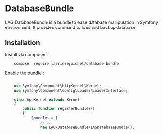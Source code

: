 # DatabaseBundle

LAG DatabaseBundle is a bundle to ease database manipulation in Symfony environment.
 It provides command to load and backup database.
 
## Installation

Install via composer :

```
    composer require larriereguichet/database-bundle
```

Enable the bundle :

```php

    use Symfony\Component\HttpKernel\Kernel;
    use Symfony\Component\Config\Loader\LoaderInterface;
    
    class AppKernel extends Kernel
    {
        public function registerBundles()
        {
            $bundles = [
                // ...
                new LAG\DatabaseBundle\LAGDatabaseBundle(),

```
